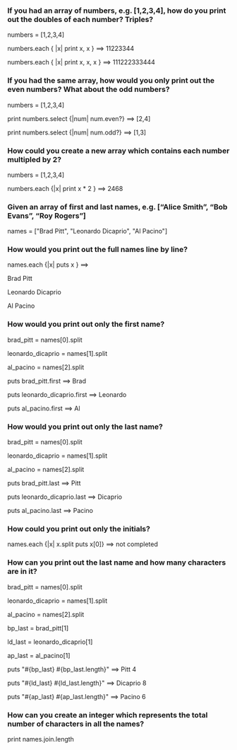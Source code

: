 ### If you had an array of numbers, e.g. [1,2,3,4], how do you print out the doubles of each number? Triples?
numbers = [1,2,3,4]

numbers.each { |x| print x, x }  ==> 11223344

numbers.each { |x| print x, x, x } ==> 111222333444

### If you had the same array, how would you only print out the even numbers? What about the odd numbers?
numbers = [1,2,3,4]

print numbers.select {|num| num.even?} ==> [2,4]

print numbers.select {|num| num.odd?}  ==> [1,3]

### How could you create a new array which contains each number multipled by 2?
numbers = [1,2,3,4]

numbers.each {|x| print x * 2 }  ==> 2468


### Given an array of first and last names, e.g. [“Alice Smith”, “Bob Evans”, “Roy Rogers”]
names = ["Brad Pitt", "Leonardo Dicaprio", "Al Pacino"]

### How would you print out the full names line by line?
names.each {|x| puts x }   ==> 

Brad Pitt

Leonardo Dicaprio

Al Pacino

### How would you print out only the first name?
brad_pitt = names[0].split

leonardo_dicaprio = names[1].split

al_pacino = names[2].split

puts brad_pitt.first           ==> Brad

puts leonardo_dicaprio.first   ==> Leonardo

puts al_pacino.first           ==> Al

### How would you print out only the last name?
brad_pitt = names[0].split

leonardo_dicaprio = names[1].split

al_pacino = names[2].split

puts brad_pitt.last           ==> Pitt

puts leonardo_dicaprio.last   ==> Dicaprio

puts al_pacino.last           ==> Pacino


### How could you print out only the initials?
names.each {|x| x.split puts x[0]} ==> not completed

### How can you print out the last name and how many characters are in it?
brad_pitt = names[0].split

leonardo_dicaprio = names[1].split

al_pacino = names[2].split

bp_last = brad_pitt[1]

ld_last = leonardo_dicaprio[1]

ap_last = al_pacino[1]

puts "#{bp_last} #{bp_last.length}"  ==> Pitt 4

puts "#{ld_last} #{ld_last.length}"  ==> Dicaprio 8

puts "#{ap_last} #{ap_last.length}"  ==> Pacino 6

### How can you create an integer which represents the total number of characters in all the names?
print names.join.length
